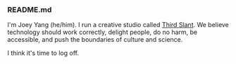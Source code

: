 ### README.md

I'm Joey Yang (he/him). I run a creative studio called [Third Slant](https://www.thirdslant.com). We believe technology should work correctly, delight people, do no harm, be accessible, and push the boundaries of culture and science.

I think it's time to log off.

<!--
**joeyyang/joeyyang** is a ✨ _special_ ✨ repository because its `README.md` (this file) appears on your GitHub profile.

Here are some ideas to get you started:

- 🔭 I’m currently working on ...
- 🌱 I’m currently learning ...
- 👯 I’m looking to collaborate on ...
- 🤔 I’m looking for help with ...
- 💬 Ask me about ...
- 📫 How to reach me: ...
- 😄 Pronouns: ...
- ⚡ Fun fact: ...
-->
